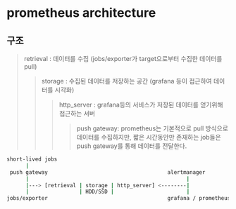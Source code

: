 # prometheus architecture

## 구조

> retrieval : 데이터를 수집 (jobs/exporter가 target으로부터 수집한 데이터를 pull)
>
> > storage : 수집된 데이터를 저장하는 공간 (grafana 등이 접근하여 데이터를 시각화)
> >
> > > http_server : grafana등의 서비스가 저장된 데이터를 얻기위해 접근하는 서버
> > >
> > > > push gateway: prometheus는 기본적으로 pull 방식으로 데이터를 수집하지만, 짧은 시간동안만 존재하는 job들은 push gateway를 통해 데이터를 전달한다.

```sh
short-lived jobs
      |
 push gateway                                      alertmanager
      |                                                  |
      |---> [retrieval | storage | http_server] <--------|
      |                | HDD/SSD |                       |
jobs/exporter                                      grafana / prometheus web ui / client
```
